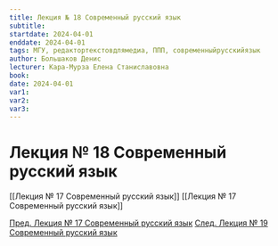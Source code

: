 ```yaml
---
title: Лекция № 18 Современный русский язык
subtitle: 
startdate: 2024-04-01
enddate: 2024-04-01
tags: МГУ, редактортекстовдлямедиа, ППП, современныйрусскийязык
author: Большаков Денис
lecturer: Кара-Мурза Елена Станиславовна
book: 
date: 2024-04-01
var1: 
var2: 
var3:
---
```

# Лекция № 18 Современный русский язык



[[Лекция № 17 Современный русский язык]]     [[Лекция № 17 Современный русский язык]]

[Пред. Лекция № 17 Современный русский язык](https://github.com/denisbolshakoff/MSU/blob/main/Современный%20русский%20язык/Лекция%20№%2017%20Современный%20русский%20язык.md)  [След. Лекция № 19 Современный русский язык](https://github.com/denisbolshakoff/MSU/blob/main/Современный%20русский%20язык/Лекция%20№%2019%20Современный%20русский%20язык.md)
